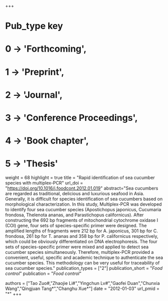+++
# Pub_type key
# 0 -> 'Forthcoming',
# 1 -> 'Preprint',
# 2 -> 'Journal',
# 3 -> 'Conference Proceedings',
# 4 -> 'Book chapter',
# 5 -> 'Thesis'

weight = 68
highlight = true
title = "Rapid identification of sea cucumber species with multiplex-PCR"
url_doi = "https://doi.org/10.1016/j.foodcont.2012.01.019"
abstract="Sea cucumbers are regarded as traditional, delicious and luxurious seafood in Asia. Generally, it is difficult for species identification of sea cucumbers based on morphological characterization. In this study, Multiplex-PCR was developed to identify four sea cucumber species (Apostichopus japonicus, Cucumaria frondosa, Thelenota ananas, and Parastichopus californicus). After constructing the 692 bp fragments of mitochondrial cytochrome oxidase I (COI) gene, four sets of species-specific primer were designed. The amplified lengths of fragments were 212 bp for A. japonicus, 301 bp for C. frondosa, 261 bp for T. ananas and 358 bp for P. californicus respectively, which could be obviously differentiated on DNA electrophoresis. The four sets of species-specific primer were mixed and applied to detect sea cucumber species simultaneously. Therefore, multiplex-PCR provided a convenient, useful, specific and academic technique to authenticate the sea cucumber species. This methodology can be very useful for traceability of sea cucumber species."
publication_types = ["2"]
publication_short = "*Food control*"
publication = "*Food control*"

authors = ["Tao Zuo#,"Zhaojie Li#","Yingchun Lv#","Gaofei Duan","Chunxia Wang","Qingjuan Tang*","Changhu Xue*"]
date = "2012-01-03"
url_pmid = "*"
+++
